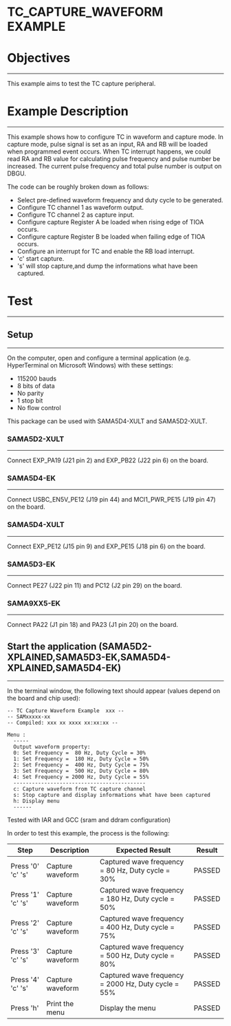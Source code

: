 TC_CAPTURE_WAVEFORM EXAMPLE
===========================

# Objectives
------------
This example aims to test the TC capture peripheral.

# Example Description
---------------------
This example shows how to configure TC in waveform and capture mode.
In capture mode, pulse signal is set as an input, RA and RB will be loaded when
programmed event occurs. When TC interrupt happens, we could read RA and RB
value for calculating pulse frequency and pulse number be increased. The current
pulse frequency and total pulse number is output on DBGU.

The code can be roughly broken down as follows:
 - Select pre-defined waveform frequency and duty cycle to be generated.
 - Configure TC channel 1 as waveform output.
 - Configure TC channel 2 as capture input.
 - Configure capture Register A be loaded when rising edge of TIOA occurs.
 - Configure capture Register B be loaded when failing edge of TIOA occurs.
 - Configure an interrupt for TC and enable the RB load interrupt.
 - 'c' start capture.
 - 's' will stop capture,and dump the informations what have been captured.

# Test
------
## Setup
--------
On the computer, open and configure a terminal application
(e.g. HyperTerminal on Microsoft Windows) with these settings:
 - 115200 bauds
 - 8 bits of data
 - No parity
 - 1 stop bit
 - No flow control

This package can be used with SAMA5D4-XULT and SAMA5D2-XULT.

### SAMA5D2-XULT
----------------
Connect EXP_PA19 (J21 pin 2) and EXP_PB22 (J22 pin 6) on the board.

### SAMA5D4-EK
----------------
Connect USBC_EN5V_PE12 (J19 pin 44) and MCI1_PWR_PE15 (J19 pin 47) on the board.

### SAMA5D4-XULT
----------------
Connect EXP_PE12 (J15 pin 9) and EXP_PE15 (J18 pin 6) on the board.

### SAMA5D3-EK
----------------
Connect PE27 (J22 pin 11) and PC12 (J2 pin 29) on the board.

### SAMA9XX5-EK
----------------
Connect PA22 (J1 pin 18) and PA23 (J1 pin 20) on the board.


## Start the application (SAMA5D2-XPLAINED,SAMA5D3-EK,SAMA5D4-XPLAINED,SAMA5D4-EK)
-------------------------------------------
In the terminal window, the following text should appear (values depend on the
board and chip used):
```
-- TC Capture Waveform Example  xxx --
-- SAMxxxxx-xx
-- Compiled: xxx xx xxxx xx:xx:xx --
```

```
Menu :
  -----
  Output waveform property:
  0: Set Frequency =  80 Hz, Duty Cycle = 30%
  1: Set Frequency =  180 Hz, Duty Cycle = 50%
  2: Set Frequency =  400 Hz, Duty Cycle = 75%
  3: Set Frequency =  500 Hz, Duty Cycle = 80%
  4: Set Frequency = 2000 Hz, Duty Cycle = 55%
  -------------------------------------------
  c: Capture waveform from TC capture channel
  s: Stop capture and display informations what have been captured
  h: Display menu
  ------
```

Tested with IAR and GCC (sram and ddram configuration)

In order to test this example, the process is the following:

Step | Description | Expected Result | Result
-----|-------------|-----------------|-------
Press '0' 'c' 's' | Capture waveform | Captured wave frequency = 80 Hz, Duty cycle = 30% | PASSED
Press '1' 'c' 's' | Capture waveform | Captured wave frequency = 180 Hz, Duty cycle = 50% | PASSED
Press '2' 'c' 's' | Capture waveform | Captured wave frequency = 400 Hz, Duty cycle = 75% | PASSED
Press '3' 'c' 's' | Capture waveform | Captured wave frequency = 500 Hz, Duty cycle = 80% | PASSED
Press '4' 'c' 's' | Capture waveform | Captured wave frequency = 2000 Hz, Duty cycle = 55% | PASSED
Press 'h' | Print the menu | Display the menu | PASSED


